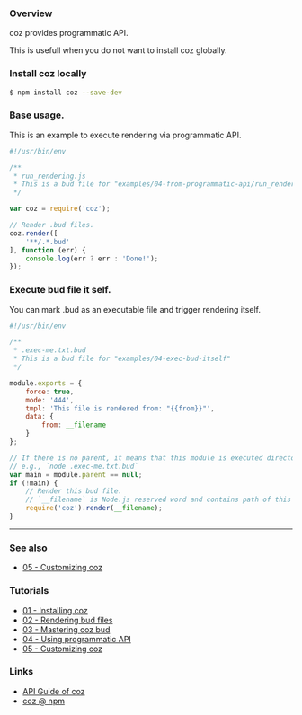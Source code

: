 ### Overview

coz provides programmatic API.

This is usefull when you do not want to install coz globally.

### Install coz locally

```bash
$ npm install coz --save-dev
```


### Base usage.

This is an example to execute rendering via programmatic API.

```javascript
#!/usr/bin/env

/**
 * run_rendering.js
 * This is a bud file for "examples/04-from-programmatic-api/run_rendering.js"
 */

var coz = require('coz');

// Render .bud files.
coz.render([
    '**/.*.bud'
], function (err) {
    console.log(err ? err : 'Done!');
});
```


### Execute bud file it self.

You can mark .bud as an executable file and trigger rendering itself.


```javascript
#!/usr/bin/env

/**
 * .exec-me.txt.bud
 * This is a bud file for "examples/04-exec-bud-itself"
 */

module.exports = {
    force: true,
    mode: '444',
    tmpl: 'This file is rendered from: "{{from}}"',
    data: {
        from: __filename
    }
};

// If there is no parent, it means that this module is executed directory.
// e.g., `node .exec-me.txt.bud`
var main = module.parent == null;
if (!main) {
    // Render this bud file.
    // `__filename` is Node.js reserved word and contains path of this file.
    require('coz').render(__filename);
}
```

___

### See also

<!-- See also start -->

+ [05 - Customizing coz][tutorial_05_customizing_coz_url]

<!-- See also end -->

### Tutorials

<!-- Tutorials start -->

+ [01 - Installing coz][tutorial_01_installing_coz_url]
+ [02 - Rendering bud files][tutorial_02_rendering_bud_files_url]
+ [03 - Mastering coz bud][tutorial_03_mastering_coz_bud_url]
+ [04 - Using programmatic API][tutorial_04_using_programmatic_a_p_i_url]
+ [05 - Customizing coz][tutorial_05_customizing_coz_url]

<!-- Tutorials end -->

### Links

+ [API Guide of coz][my_apiguide_url]
+ [coz @ npm][my_npm_url]

<!-- URLs start -->

[nodejs_url]: http://nodejs.org/
[nodejs_download_url]: https://nodejs.org/download/
[npm_url]: https://www.npmjs.com/
[nvm_url]: https://github.com/creationix/nvm
[my_npm_url]: http://www.npmjs.org/package/coz
[my_apiguide_url]: http://okunishinishi.github.io/coz/apiguide/
[tutorial_01_installing_coz_url]: 01%20-%20Installing%20coz.md
[tutorial_02_rendering_bud_files_url]: 02%20-%20Rendering%20bud%20files.md
[tutorial_03_mastering_coz_bud_url]: 03%20-%20Mastering%20coz%20bud.md
[tutorial_04_using_programmatic_a_p_i_url]: 04%20-%20Using%20programmatic%20API.md
[tutorial_05_customizing_coz_url]: 05%20-%20Customizing%20coz.md

<!-- URLs end -->